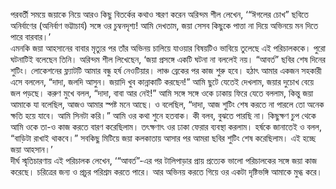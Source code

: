 পরবর্তী সময়ে জয়াকে নিয়ে আরও কিছু বিতর্কের কথাও স্মরণ করেন অরিন্দম শীল লেখেন, ‘“ঈগলের চোখ” ছবিতে অনির্বাণের (অনির্বাণ ভট্টাচার্য) সঙ্গে ওর চুম্বনদৃশ্য! আমি দেখতাম, জয়া সেসব কিছুকে পাত্তা না দিয়ে অভিনয়ে মন দিতে পারে বারবার।’  
এমনকি জয়া আহসানের বাবার মৃত্যুর পর তাঁর অভিনয় চালিয়ে যাওয়ার বিষয়টিও ভাবিয়ে তুলেছে এই পরিচালককে। পুরো ঘটনাটিই বলেছেন তিনি। অরিন্দম শীল লিখেছেন, ‘জয়া প্রসঙ্গে একটি ঘটনা না বললেই নয়। “আবর্ত” ছবির শেষ দিনের শুটিং। লোকেশনের ফ্ল্যাটটি আমার বন্ধু হর্ষ নেওটিয়ার। লাঞ্চ ব্রেকের পর কাজ শুরু হবে। হঠাৎ আমার একজন সহকারী এসে বললেন, “দাদা, জলদি আসুন। জয়াদি খুব কান্নাকাটি করছেন!” আমি ছুটে যেতেই দেখলাম, জয়ার দুচোখ বেয়ে জল পড়ছে। করুণ মুখে বলল, “দাদা, বাবা আর নেই!” আমি সঙ্গে সঙ্গে ওকে ঢাকায় ফিরে যেতে বললাম, কিন্তু জয়া আমাকে যা বলেছিল, আজও আমার স্পষ্ট মনে আছে। ও বলেছিল, “দাদা, আজ শুটিং শেষ করতে না পারলে তো অনেক ক্ষতি হয়ে যাবে। আমি সিনটা করি।” আমি ওর কথা শুনে হতবাক। কী বলব, বুঝতে পারছি না। কিছুক্ষণ চুপ থেকে আমি ওকে তা-ও কাজ করতে বারণ করেছিলাম। তৎক্ষণাৎ ওর ঢাকা ফেরার ব্যবস্থা করলাম। হর্ষকে জানাতেই ও বলল, “বাড়িটা রাখাই থাকবে।” সবকিছু মিটিয়ে জয়া কলকাতায় আসার পর আমরা ছবির শুটিং শেষ করেছিলাম। এই হচ্ছে জয়া আহসান।’  
দীর্ঘ স্মৃতিচারণায় এই পরিচালক লেখেন, ‘“আবর্ত”-এর পর টালিপাড়ার প্রায় প্রত্যেক ভালো পরিচালকের সঙ্গে জয়া কাজ করেছে। চরিত্রের জন্য ও প্রচুর পরিশ্রম করতে পারে। আর অভিনয় করতে গিয়ে ওর একটা দৃষ্টিভঙ্গি আমাকে মুগ্ধ করে।
